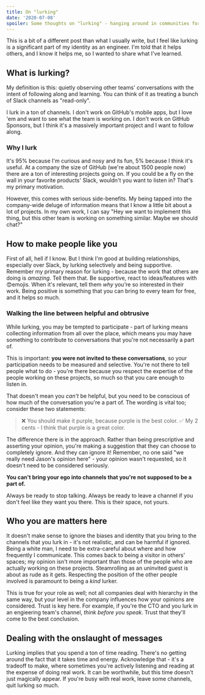 ```yaml
---
title: On "lurking"
date: '2020-07-08'
spoiler: Some thoughts on "lurking" - hanging around in communities for the sake of learning.
---
```


This is a bit of a different post than what I usually write, but I feel like lurking is a significant part of my identity as an engineer. I'm told that it helps others, and I know it helps me, so I wanted to share what I've learned.

## What is lurking?

My definition is this: quietly observing other teams' conversations with the intent of following along and learning. You can think of it as treating a bunch of Slack channels as "read-only".

I lurk in a ton of channels. I don't work on GitHub's mobile apps, but I love 'em and want to see what the team is working on. I don't work on GitHub Sponsors, but I think it's a massively important project and I want to follow along.

### Why I lurk

It's 95% because I'm curious and nosy and its fun, 5% because I think it's useful. At a company the size of GitHub (we're about 1500 people now) there are a ton of interesting projects going on. If you could be a fly on the wall in your favorite products' Slack, wouldn't you want to listen in? That's my primary motivation.

However, this comes with serious side-benefits. My being tapped into the company-wide deluge of information means that I know a little bit about a lot of projects. In my own work, I can say "Hey we want to implement this thing, but this other team is working on something similar. Maybe we should chat?"

## How to make people like you

First of all, hell if I know. But I think I'm good at building relationships, especially over Slack, by lurking selectively and being supportive. Remember my primary reason for lurking - because the work that others are doing is _amazing_. Tell them that. Be supportive, react to ideas/features with 😍emojis. When it's relevant, tell them _why_ you're so interested in their work. Being positive is something that you can bring to every team for free, and it helps so much.

### Walking the line between helpful and obtrusive

While lurking, you may be tempted to participate - part of lurking means collecting information from all over the place, which means you may have something to contribute to conversations that you're not necessarily a part of.

This is important: **you were not invited to these conversations**, so your participation needs to be measured and selective. You're not there to tell people what to do - you're there because you respect the expertise of the people working on these projects, so much so that you care enough to listen in.

That doesn't mean you _can't_ be helpful, but you need to be conscious of how much of the conversation you're a part of. The wording is vital too; consider these two statements:

> ❌ You should make it purple, because purple is the best color.
> ✅ My 2 cents - I think that purple is a great color.

The difference there is in the approach. Rather than being prescriptive and asserting your opinion, you're making a suggestion that they can choose to completely ignore. And they can ignore it! Remember, no one said "we really need Jason's opinion here" - your opinion wasn't requested, so it doesn't need to be considered seriously.

**You can't bring your ego into channels that you're not supposed to be a part of.**

Always be ready to stop talking. Always be ready to leave a channel if you don't feel like they want you there. This is their space, not yours.

## Who you are matters here

It doesn't make sense to ignore the biases and identity that you bring to the channels that you lurk in - it's not realistic, and can be harmful if ignored. Being a white man, I need to be extra-careful about where and how frequently I communicate. This comes back to being a visitor in others' spaces; my opinion isn't more important than those of the people who are actually working on these projects. Steamrolling as an uninvited guest is about as rude as it gets. Respecting the position of the other people involved is paramount to being a _kind_ lurker.

This is true for your role as well; not all companies deal with hierarchy in the same way, but your level in the company influences how your opinions are considered. Trust is key here. For example, if you're the CTO and you lurk in an engieering team's channel, _think before you speak_. Trust that they'll come to the best conclusion.

## Dealing with the onslaught of messages

Lurking implies that you spend a ton of time reading. There's no getting around the fact that it takes time and energy. Acknowledge that - it's a tradeoff to make, where sometimes you're actively listening and reading at the expense of doing real work. It can be worthwhile, but this time doesn't just magically appear. If you're busy with real work, leave some channels, quit lurking so much.